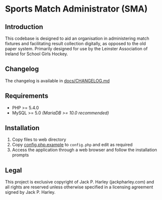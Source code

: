 # Sports Match Administrator (SMA)

Introduction
--------------------------
This codebase is designed to aid an organisation in administering match fixtures and facilitating result collection digitally, as opposed to the old paper system. Primarily designed for use by the Leinster Association of Ireland for School Girls Hockey.

Changelog
--------------------------
The changelog is available in [docs/CHANGELOG.md](docs/CHANGELOG.md)

Requirements
--------------------------
* PHP >= 5.4.0
* MySQL >= 5.0 *(MariaDB >= 10.0 recommended)*


Installation
--------------------------
1. Copy files to web directory
2. Copy [config.php.example](config.php.example) to ```config.php``` and edit as required
3. Access the application through a web browser and follow the installation prompts

Legal
--------------------------
This project is exclusive copyright of Jack P. Harley (jackpharley.com) and all rights are reserved unless otherwise specified in a licensing agreement signed by Jack P. Harley.